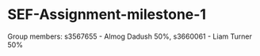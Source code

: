 # SEF-Assignment-milestone-1
Group members:
s3567655 - Almog Dadush 50%,
s3660061 - Liam Turner 50%
